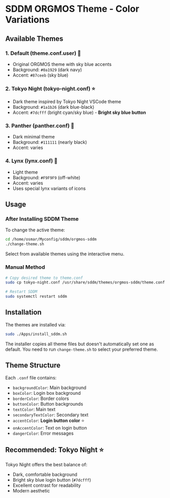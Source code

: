 # SDDM ORGMOS Theme - Color Variations

## Available Themes

### 1. Default (theme.conf.user) 🌌
- Original ORGMOS theme with sky blue accents
- Background: `#0a1929` (dark navy)
- Accent: `#87ceeb` (sky blue)

### 2. Tokyo Night (tokyo-night.conf) ⭐
- Dark theme inspired by Tokyo Night VSCode theme
- Background: `#1a1b26` (dark blue-black)
- Accent: `#7dcfff` (bright cyan/sky blue) - **Bright sky blue button**

### 3. Panther (panther.conf) 🐾
- Dark minimal theme
- Background: `#111111` (nearly black)
- Accent: varies

### 4. Lynx (lynx.conf) 🦁
- Light theme
- Background: `#F9F9F9` (off-white)
- Accent: varies
- Uses special lynx variants of icons

## Usage

### After Installing SDDM Theme

To change the active theme:

```bash
cd /home/osmar/Myconfig/sddm/orgmos-sddm
./change-theme.sh
```

Select from available themes using the interactive menu.

### Manual Method

```bash
# Copy desired theme to theme.conf
sudo cp tokyo-night.conf /usr/share/sddm/themes/orgmos-sddm/theme.conf

# Restart SDDM
sudo systemctl restart sddm
```

## Installation

The themes are installed via:
```bash
sudo ./Apps/install_sddm.sh
```

The installer copies all theme files but doesn't automatically set one as default. You need to run `change-theme.sh` to select your preferred theme.

## Theme Structure

Each `.conf` file contains:
- `backgroundColor`: Main background
- `boxColor`: Login box background
- `borderColor`: Border colors
- `buttonColor`: Button backgrounds
- `textColor`: Main text
- `secondaryTextColor`: Secondary text
- `accentColor`: **Login button color** ⭐
- `onAccentColor`: Text on login button
- `dangerColor`: Error messages

## Recommended: Tokyo Night ⭐

Tokyo Night offers the best balance of:
- Dark, comfortable background
- Bright sky blue login button (`#7dcfff`)
- Excellent contrast for readability
- Modern aesthetic

